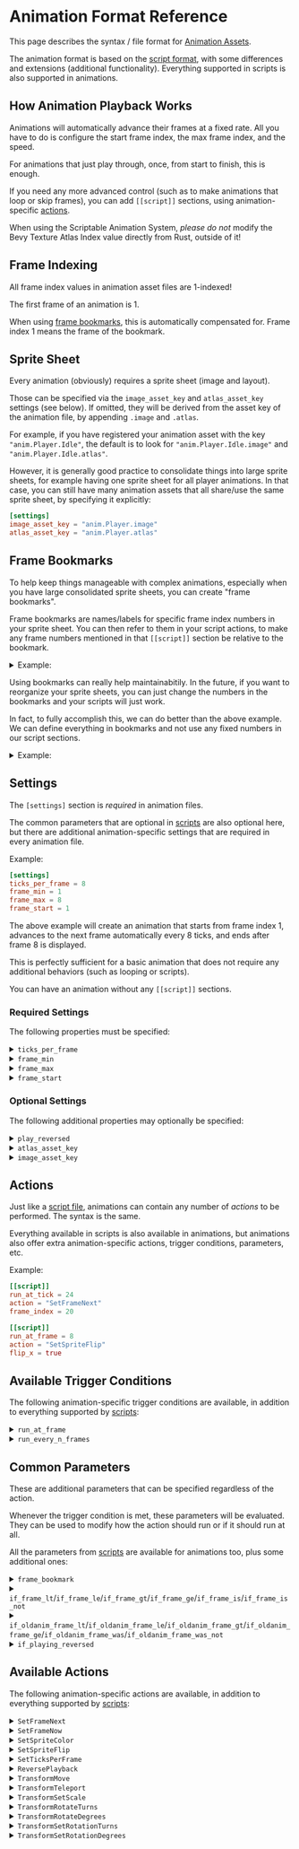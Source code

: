 # Animation Format Reference

This page describes the syntax / file format for [Animation Assets](./anim.md).

The animation format is based on the [script format](./script-ref.md), with some
differences and extensions (additional functionality). Everything supported in
scripts is also supported in animations.

## How Animation Playback Works

Animations will automatically advance their frames at a fixed rate. All you have
to do is configure the start frame index, the max frame index, and the speed.

For animations that just play through, once, from start to finish, this is enough.

If you need any more advanced control (such as to make animations that loop or
skip frames), you can add `[[script]]` sections, using animation-specific
[actions](#available-actions).

When using the Scriptable Animation System, *please do not* modify the Bevy
Texture Atlas Index value directly from Rust, outside of it!

## Frame Indexing

All frame index values in animation asset files are 1-indexed!

The first frame of an animation is 1.

When using [frame bookmarks](#frame-bookmarks), this is automatically
compensated for. Frame index 1 means the frame of the bookmark.

## Sprite Sheet

Every animation (obviously) requires a sprite sheet (image and layout).

Those can be specified via the `image_asset_key` and `atlas_asset_key`
settings (see below). If omitted, they will be derived from the asset key
of the animation file, by appending `.image` and `.atlas`.

For example, if you have registered your animation asset with the key
`"anim.Player.Idle"`, the default is to look for `"anim.Player.Idle.image"`
and `"anim.Player.Idle.atlas"`.

However, it is generally good practice to consolidate things into large
sprite sheets, for example having one sprite sheet for all player animations.
In that case, you can still have many animation assets that all share/use
the same sprite sheet, by specifying it explicitly:

```toml
[settings]
image_asset_key = "anim.Player.image"
atlas_asset_key = "anim.Player.atlas"
```

## Frame Bookmarks

To help keep things manageable with complex animations, especially when
you have large consolidated sprite sheets, you can create "frame bookmarks".

Frame bookmarks are names/labels for specific frame index numbers in your
sprite sheet. You can then refer to them in your script actions, to make
any frame numbers mentioned in that `[[script]]` section be relative to
the bookmark.

<details>
  <summary>
  Example:
  </summary>

```toml
[frame_bookmarks]
my_intro = 4
my_idle_loop = 10

[[script]]
frame_bookmark = "my_idle_loop"
run_at_frame = 10 # relative to `frame_bookmark`
action = "SetFrameNext"
frame_index = 1  # relative to `frame_bookmark`

[[script]]
frame_bookmark = "my_intro"
run_on_playback_control = "Start"
action = "SetFrameNow"
frame_index = 1 # This will be frame 4, as per "my_intro"

[[script]]
frame_bookmark = "my_intro"
run_at_frame = 3 # our intro is 3 frames long
action = "SetFrameNext"
# you can use a different bookmark for the destination of
# `SetFrameNext`/`SetFrameNow`, using `to_frame_bookmark`
to_frame_bookmark = "my_idle_loop"
frame_index = 1
```

</details>

Using bookmarks can really help maintainabitily. In the future, if
you want to reorganize your sprite sheets, you can just change
the numbers in the bookmarks and your scripts will just work.

In fact, to fully accomplish this, we can do better than the above
example. We can define everything in bookmarks and not use any
fixed numbers in our script sections.

<details>
  <summary>
  Example:
  </summary>

```toml
[frame_bookmarks]
intro_start = 4
intro_end = 7
idle_loop_start = 10
idle_loop_end = 19

[[script]]
# `run_at_frame` directly accepts bookmarks!
run_at_frame = "idle_loop_end"
action = "SetFrameNext"
to_frame_bookmark = "idle_loop_start"
# if omitted, `frame_index` defaults to 1

[[script]]
run_on_playback_control = "Start"
action = "SetFrameNow"
to_frame_bookmark = "intro_start"

[[script]]
run_at_frame = "intro_end"
action = "SetFrameNext"
to_frame_bookmark = "idle_loop"
```

</details>

## Settings

The `[settings]` section is *required* in animation files.

The common parameters that are optional in [scripts](./script-ref.md#settings)
are also optional here, but there are additional animation-specific settings
that are required in every animation file.

Example:

```toml
[settings]
ticks_per_frame = 8
frame_min = 1
frame_max = 8
frame_start = 1
```

The above example will create an animation that starts from frame index 1,
advances to the next frame automatically every 8 ticks, and ends after frame 8
is displayed.

This is perfectly sufficient for a basic animation that does not require any
additional behaviors (such as looping or scripts).

You can have an animation without any `[[script]]` sections.

### Required Settings

The following properties must be specified:

<details>
  <summary>
  <code>ticks_per_frame</code>
  </summary>

Example:

```toml
[settings]
ticks_per_frame = 8
# ...
```

Configures the rate/speed of animation playback. This is how many ticks each frame
will be displayed for, before automatically transitioning to the next frame.

</details>

<details>
  <summary>
  <code>frame_min</code>
  </summary>

Example:

```toml
[settings]
frame_min = 1
# ...
```

The lowest permitted frame index. Frames below this should never be displayed.
Should the frame index ever be a value below this, the animation will stop
automatically.

</details>

<details>
  <summary>
  <code>frame_max</code>
  </summary>

Example:

```toml
[settings]
frame_max = 20
# ...
```

The highest permitted frame index. Frames above this should never be displayed.
Should the frame index ever be a value above this, the animation will stop
automatically.

</details>

<details>
  <summary>
  <code>frame_start</code>
  </summary>

Example:

```toml
[settings]
frame_start = 2
# ...
```

The initial frame that will be displayed at tick 0 when the animation starts
playing.

</details>

### Optional Settings

The following additional properties may optionally be specified:

<details>
  <summary>
  <code>play_reversed</code>
  </summary>

Example:

```toml
[settings]
play_reversed = true
# ...
```

If set to `true` the animation playback will start reversed. That is,
every `ticks_per_frame`, the frame index will be decreased by one
instead of being increased by one.

If you want to change this dynamically during playback, you can use
the `ReversePlayback` script action.

</details>

<details>
  <summary>
  <code>atlas_asset_key</code>
  </summary>

Example:

```toml
[settings]
atlas_asset_key = "anim.Player.atlas"
# ...
```

Use a specific texture atlas layout, instead of the default. Provide the asset key string.

The default is derived by appending `.atlas` to the asset key of this animation script
asset file.

If you specify this, be sure to also specify `image_asset_key`.

</details>

<details>
  <summary>
  <code>image_asset_key</code>
  </summary>

Example:

```toml
[settings]
image_asset_key = "anim.Player.image"
# ...
```

Use a specific spritesheet image, instead of the default. Provide the asset key string.

The default is derived by appending `.image` to the asset key of this animation script
asset file.

If you specify this, be sure to also specify `atlas_asset_key`.

</details>

## Actions

Just like a [script file](./script-ref.md#actions), animations can contain any
number of *actions* to be performed. The syntax is the same.

Everything available in scripts is also available in animations, but animations
also offer extra animation-specific actions, trigger conditions, parameters, etc.

Example:

```toml
[[script]]
run_at_tick = 24
action = "SetFrameNext"
frame_index = 20

[[script]]
run_at_frame = 8
action = "SetSpriteFlip"
flip_x = true
```

## Available Trigger Conditions

The following animation-specific trigger conditions are available, in addition
to everything supported by [scripts](./script-ref.md#available-trigger-conditions):

<details>
  <summary>
  <code>run_at_frame</code>
  </summary>

Example:

```toml
# using a literal frame number
[[script]]
run_at_frame = 8
action = "..."

# using a bookmark
[[script]]
run_at_frame = "my_bookmark"
action = "..."

# equivalent, but the bookmark
# also applies to any other frame numbers
# in this `[[script]]` section
[[script]]
run_at_frame = 1
frame_bookmark = "my_bookmark"
action = "..."

# you can specify multiple frames
[[script]]
run_at_frames = [ 1, 2, 3, 5, 7, 11 ]
frame_bookmark = "my_bookmark"
action = "..."

# or bookmarks
[[script]]
run_at_frames = [ "bookmark1", "bookmark2", "bookmark3" ]
action = "..."
```

Run the action whenever the given frame is displayed.

Any time the animation switches to that frame (regardless of whether it was
done automatically as part of normal playback, or jumped to using a script
action), the action will be performed.

The frame can be specified using a literal number or a bookmark.
If a number is used and a bookmark is specified using the `frame_bookmark`
[common parameter](#common-parameters), the number will be relative to that.

You can specify multiple frames as an array. In that case, the action will
trigger on any of them.

</details>

<details>
  <summary>
  <code>run_every_n_frames</code>
  </summary>

Example:

```toml
# Every 8 frames, starting from the first
[[script]]
run_every_n_frames = "8"
action = "..."

# Every 8 frames, starting from the fourth
[[script]]
run_every_n_frames = "8+3"
action = "..."
```

Run the action if the frame number matches the pattern specified.

Any time the animation switches to any of those frames (regardless of whether
it was done automatically as part of normal playback, or jumped to using a
script action), the action will be performed.

If a bookmark is specified using the `frame_bookmark` [common
parameter](#common-parameters), the numbers will be relative to that.

</details>

## Common Parameters

These are additional parameters that can be specified regardless of the action.

Whenever the trigger condition is met, these parameters will be evaluated. They
can be used to modify how the action should run or if it should run at all.

All the parameters from [scripts](./script-ref.md#common-parameters) are
available for animations too, plus some additional ones:

<details>
  <summary>
  <code>frame_bookmark</code>
  </summary>

Example:

```toml
[frame_bookmarks]
my_bookmark = 10

# Will actually run on frame 14 (affects `run_at_frame`)
[[script]]
run_at_frame = 4 # Relative to "my_bookmark"
frame_bookmark = "my_bookmark"
action = "..."

# Will actually jump to frame 12 (affects `frame_index`)
[[script]]
run_at_tick = 16
frame_bookmark = "my_bookmark"
action "SetFrameNow"
frame_index = 2
```

Makes all frame numbers mentioned in this `[[script]]` section be
relative to the value of a [frame bookmark](#frame-bookmarks).

This applies to Trigger Conditions like `run_at_tick` as well as
to the parameters of Script Actions like `SetFrameNow`/`SetFrameNext`.

Note: Script Actions like `SetFrameNow`/`SetFrameNext` also allow you
to specify a bookmark for them to use, which can be different from
the one set using this parameter, if any.

If you specify a bookmark that does not exist, this parameter will
have no effect, and the values will be treated as global/absolute.
In dev builds, the game might print warnings to the log/console.

</details>

<details>
  <summary>
  <code>if_frame_lt</code>/<code>if_frame_le</code>/<code>if_frame_gt</code>/<code>if_frame_ge</code>/<code>if_frame_is</code>/<code>if_frame_is_not</code>
  </summary>

Example:

```toml
# Do something every 3 ticks, but only if we are currently
# displaying a frame between 10 and 19
[[script]]
run_every_n_ticks = "3"
if_frame_ge = 10
if_frame_le = 19
action = "..."

# Do something every 5+1 ticks, but only if we haven't reached
# the frame represented by "my_bookmark" yet
[[script]]
run_every_n_ticks = "5+1"
if_frame_lt = "my_bookmark"
action = "..."

# Do something as soon as the "attack" slot is enabled,
# but only if we are currently displaying frame 6
[[script]]
run_on_slot_enable = "attack"
if_frame_is = 6
action = "..."

# Do something every 3 ticks, but only if we are not currently
# displaying one of the special magic frames
[[script]]
run_every_n_ticks = "3"
if_frame_is_not = [ 3, 7, 9 ]
action = "..."
```

Only run the action if the current frame index is:

 - less than a given value (`lt`)
 - less than or equal to a given value (`le`)
 - greater than a given value (`gt`)
 - greater than or equal to a given value (`ge`)
 - equal to any of the specified values (`is`)
 - not equal to any of the specified values (`is_not`)

It can be specified as either a number or a frame bookmark. If specified
as a number, it will be relative to `frame_bookmark`, if set.

</details>

<details>
  <summary>
  <code>if_oldanim_frame_lt</code>/<code>if_oldanim_frame_le</code>/<code>if_oldanim_frame_gt</code>/<code>if_oldanim_frame_ge</code>/<code>if_oldanim_frame_was</code>/<code>if_oldanim_frame_was_not</code>
  </summary>

Example:

```toml
# Do something when the animation starts,
# but only if the previouly-playing animation
# was "anim.Player.Attack"
# and it had not yet reached frame 7
[[script]]
run_on_playback_control = "Start"
if_previous_script_key = "anim.Player.Attack"
if_oldanim_frame_lt = 7
action = "..."

# Do something on tick 3,
# but only if the previously-playing animation
# was "anim.Player.Run"
# and it was on frame 15
# (when the current animation was started)
[[script]]
run_at_tick = 3
if_previous_script_key = "anim.Player.Run"
if_oldanim_frame_was = 15
action = "..."
```

These parameters let you perform actions depending on where the
previously-playing animation (if any) left off. This allows you to implement
special handling for specific transitions between animations.

These parameters should be used together with `if_previous_script_key`.

Only run the action if the frame index of the previously-playing animation
(at the time of switching to the current animation) was:

 - less than a given value (`lt`)
 - less than or equal to a given value (`le`)
 - greater than a given value (`gt`)
 - greater than or equal to a given value (`ge`)
 - equal to any of the specified values (`was`)
 - not equal to any of the specified values (`was_not`)

The provided values must be literal numbers. Since they refer to a different
animation asset, bookmarks are not taken into account.

</details>

<details>
  <summary>
  <code>if_playing_reversed</code>
  </summary>

Example:

```toml
# This action will only run if the animation is playing backwards (reversed)
[[script]]
run_at_frame = 4
if_playing_reversed = true
action = "..."

# This action will only run if the animation is playing forwards (normal)
[[script]]
run_at_frame = 4
if_playing_reversed = false
action = "..."
```

Makes it so that the action only runs if the animation is playing in
the specified direction.
 - `true`: only run when playing backwards / reversed
 - `false`: only run when playing forwards / normally

Neither value is the "default". If this parameter is unset, then the action
runs regardless of the playback direction.

</details>

## Available Actions

The following animation-specific actions are available, in addition to
everything supported by [scripts](./script-ref.md#available-actions):

<details>
  <summary>
  <code>SetFrameNext</code>
  </summary>

Examples:

```toml
# After the current frame,
# Jump to frame 100
[[script]]
action = "SetFrameNext"
frame_index = 100

# After the current frame,
# Jump to the frame indicated by "my_bookmark"
[[script]]
action = "SetFrameNext"
to_frame_bookmark = "my_bookmark"

# After the current frame,
# Jump to 2 frames after the frame indicated by "my_bookmark"
[[script]]
action = "SetFrameNext"
to_frame_bookmark = "my_bookmark"
frame_index = 2

# After frame 10 relative to "my_bookmark",
# continue to frame 5 relative to "my_bookmark"
[[script]]
frame_bookmark = "my_bookmark"
run_at_frame = 10
action = "SetFrameNext"
frame_index = 5

# After frame 8 relative to "my_bookmark",
# continue to frame 4 relative to "my_other_bookmark"
[[script]]
frame_bookmark = "my_bookmark"
run_at_frame = 8
action = "SetFrameNext"
to_frame_bookmark = "my_other_bookmark"
frame_index = 4
```

Change the next automatic frame. Whatever frame is currently displayed
will complete its `ticks_per_frame` duration, and then the animation will
continue to the specified frame, instead of advancing by one. Subsequent
playback will continue as normal from this new location.

This is useful to skip around the sprite sheet, and to implement loops
(by going back to a lower frame index).

---

`frame_index` can be used to specify a literal frame number. It defaults to
`1` if unspecified.

If `to_frame_bookmark` is specified, the `frame_index` will be interpreted
relative to that.

Otherwise, if `frame_bookmark` (the action-agnostic
[parameter](#common-parameters)) is specified, the `frame_index` will be
interpreted relative to that.

Otherwise, the `frame_index` will be global/absolute.

</details>

<details>
  <summary>
  <code>SetFrameNow</code>
  </summary>

Example:

```toml
[[script]]
action = "SetFrameNow"
frame_index = 100
```

Immediately go to the specified frame.

This is useful if you do not want to wait until the next `ticks_per_frame`
interval, such as in response to player inputs, etc.

Whatever frame is currently displayed will be replaced by the specified
frame immediately, and playback will continue as normal from there. The
frame will wait out any remaining `ticks_per_frame` duration (as if this
action wasn't run), before transitioning to the next frame.

Any actions that are configured to trigger on the specified frame will run.

---

`frame_index` can be used to specify a literal frame number. It defaults to
`1` if unspecified.

If `to_frame_bookmark` is specified, the `frame_index` will be interpreted
relative to that.

Otherwise, if `frame_bookmark` (the action-agnostic
[parameter](#common-parameters)) is specified, the `frame_index` will be
interpreted relative to that.

Otherwise, the `frame_index` will be global/absolute.

---

Note: `SetFrameNow` is should normally be used with non-frame-based trigger
conditions. It is recommended that you avoid using `SetFrameNow` in combination
with a `run_at_frame` (or similar) trigger condition. If you do that, the
animation will technically first go through its original frame (and run
any other actions for it) and then immediately replace it with the new one
(and run its actions), which is often not what you want. Use `SetFrameNext`
instead, to avoid processing a frame you do not intend to display.

</details>

<details>
  <summary>
  <code>SetSpriteColor</code>
  </summary>

Example:

```toml
[[script]]
action = "SetSpriteColor"
color = "#ff00ff"

[[script]]
action = "SetSpriteColor"
color = [0.75, 0.5, 120.0]
```

Changes the colorization of the sprite. The RGBA values of the pixels will be
multiplied by the provided value.

The `color` field can be specified as either:
 - `[L, C, H]` for LCH color
 - `[L, C, H, A]` for LCH color + Alpha
 - `#RRGGBB` for RGB color
 - `#RRGGBBAA` for RGB + Alpha

RGB color is specified in hexadecimal notation, like for Web/CSS.

LCH color is specified as:
 - Lightness has range 0.0 to 1.5
 - Chroma has range 0.0 to 1.5
 - Hue has range 0.0 to 360.0 (degrees)

</details>

<details>
  <summary>
  <code>SetSpriteFlip</code>
  </summary>

Example:

```toml
[[script]]
action = "SetSpriteFlip"
flip_x = true
flip_y = true
```

Changes whether the sprite image should be displayed flipped/mirrored, along
either axis, or both axes.

Each of the `flip_x` and `flip_y` fields are optional. If omitted, the old
value will be kept.

Useful for making left/right facing animations from the same texture atlas.

</details>

<details>
  <summary>
  <code>SetTicksPerFrame</code>
  </summary>

Example:

```toml
[[script]]
action = "SetTicksPerFrame"
ticks_per_frame = 4
```

Changes the rate of animation playback.

Useful if you want to use a different rate (from what you specified globally in
the [settings](#settings)) for some portion of the animation.

</details>

<details>
  <summary>
  <code>ReversePlayback</code>
  </summary>

Example:

```toml
[[script]]
action = "ReversePlayback"
reversed = true # Play backwards

[[script]]
action = "ReversePlayback"
reversed = false # Play normally

[[script]]
action = "ReversePlayback"
# if `reversed` is omitted,
# toggles the current direction of playback
```

Reverses the playback direction.

If the animation is reversed, the frame index will be decremented, instead of
incremented, as the animation plays. The animation will end when it reaches
the `frame_min` setting instead of the usual `frame_max`.

</details>

<details>
  <summary>
  <code>TransformMove</code>
  </summary>

Example:

```toml
[[script]]
action = "TransformMove"
x = "2.0"
y = "1.0"
z = "0.0"
```

Relative move. Cause the sprite entity's Transform to be translated by the given values.

Each of the `x`, `y`, `z` fields are optional. Omit those you want to leave untouched.

The values must be in quotes and can be specified as either:
 - decimal syntax, like: `"1.25"`
 - fraction syntax, like: `"5/4"`

</details>

<details>
  <summary>
  <code>TransformTeleport</code>
  </summary>

Example:

```toml
[[script]]
action = "TransformTeleport"
x = "2.0"
y = "1.0"
z = "5.0"
```

Teleport the entity to the given position. Set the sprite entity's Transform's translation to the given values.

The `z` field is optional. `x` and `y` are required.

The values must be in quotes and can be specified as either:
 - decimal syntax, like: `"1.25"`
 - fraction syntax, like: `"5/4"`

</details>

<details>
  <summary>
  <code>TransformSetScale</code>
  </summary>

Example:

```toml
[[script]]
action = "TransformSetScale"
x = "2.0"
y = "1.0"
```

Set the scale that the sprite should be displayed as.

Both `x` and `y` are required.

The values must be in quotes and can be specified as either:
 - decimal syntax, like: `"1.25"`
 - fraction syntax, like: `"5/4"`

</details>

<details>
  <summary>
  <code>TransformRotateTurns</code>
  </summary>

Example:

```toml
[[script]]
action = "TransformRotateTurns"
turns = "-1/4"
```

Rotate the sprite by N turns. 1 turn = 360 degrees.

The values must be in quotes and can be specified as either:
 - decimal syntax, like: `"1.25"`
 - fraction syntax, like: `"5/4"`

</details>

<details>
  <summary>
  <code>TransformRotateDegrees</code>
  </summary>

Example:

```toml
[[script]]
action = "TransformRotateDegrees"
degrees = "-15.0"
```

Rotate the sprite by N degrees.

The values must be in quotes and can be specified as either:
 - decimal syntax, like: `"1.25"`
 - fraction syntax, like: `"5/4"`

</details>

<details>
  <summary>
  <code>TransformSetRotationTurns</code>
  </summary>

Example:

```toml
[[script]]
action = "TransformSetRotationTurns"
turns = "-1/4"
```

Set the sprite's rotation to a specific value (in turns). 1 turn = 360 degrees.

The values must be in quotes and can be specified as either:
 - decimal syntax, like: `"1.25"`
 - fraction syntax, like: `"5/4"`

</details>

<details>
  <summary>
  <code>TransformSetRotationDegrees</code>
  </summary>

Example:

```toml
[[script]]
action = "TransformSetRotationDegrees"
degrees = "-15.0"
```

Set the sprite's rotation to a specific value (in degrees).

The values must be in quotes and can be specified as either:
 - decimal syntax, like: `"1.25"`
 - fraction syntax, like: `"5/4"`

</details>
